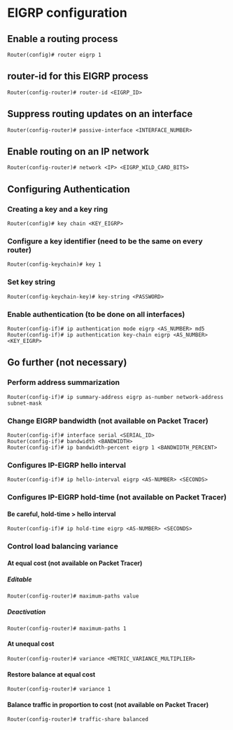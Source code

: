 # EIGRP configuration

## Enable a routing process

    Router(config)# router eigrp 1

## router-id for this EIGRP process

    Router(config-router)# router-id <EIGRP_ID>

## Suppress routing updates on an interface

    Router(config-router)# passive-interface <INTERFACE_NUMBER>

## Enable routing on an IP network

    Router(config-router)# network <IP> <EIGRP_WILD_CARD_BITS>

## Configuring Authentication

### Creating a key and a key ring

    Router(config)# key chain <KEY_EIGRP>

### Configure a key identifier (need to be the same on every router)

    Router(config-keychain)# key 1

### Set key string

    Router(config-keychain-key)# key-string <PASSWORD>

### Enable authentication (to be done on all interfaces)

    Router(config-if)# ip authentication mode eigrp <AS_NUMBER> md5
    Router(config-if)# ip authentication key-chain eigrp <AS_NUMBER> <KEY_EIGRP>

## Go further (not necessary)

### Perform address summarization

    Router(config-if)# ip summary-address eigrp as-number network-address subnet-mask

### Change EIGRP bandwidth (not available on Packet Tracer)

    Router(config-if)# interface serial <SERIAL_ID>
    Router(config-if)# bandwidth <BANDWIDTH>
    Router(config-if)# ip bandwidth-percent eigrp 1 <BANDWIDTH_PERCENT>

### Configures IP-EIGRP hello interval

    Router(config-if)# ip hello-interval eigrp <AS-NUMBER> <SECONDS>

### Configures IP-EIGRP hold-time (not available on Packet Tracer)

#### Be careful, hold-time > hello interval

    Router(config-if)# ip hold-time eigrp <AS-NUMBER> <SECONDS>

### Control load balancing variance

#### At equal cost (not available on Packet Tracer)

##### Editable

    Router(config-router)# maximum-paths value

##### Deactivation

    Router(config-router)# maximum-paths 1

#### At unequal cost

    Router(config-router)# variance <METRIC_VARIANCE_MULTIPLIER>

#### Restore balance at equal cost

    Router(config-router)# variance 1

#### Balance traffic in proportion to cost (not available on Packet Tracer)

    Router(config-router)# traffic-share balanced
